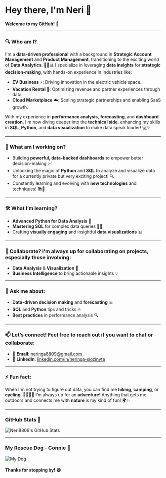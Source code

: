 # Hey there, I'm Neri 👋

**Welcome to my GitHub!** 🚀

---

### 🔍 **Who am I?**  

I'm a **data-driven professional** with a background in **Strategic Account Management** and **Product Management**, transitioning to the exciting world of **Data Analytics**. 💼🔄📊 I specialize in leveraging **data insights** for **strategic decision-making**, with hands-on experience in industries like:  
- **EV Business** ⚡: Driving innovation in the electric vehicle space.  
- **Vacation Rental** 🏡: Optimizing revenue and partner experiences through data.  
- **Cloud Marketplace** ☁️: Scaling strategic partnerships and enabling SaaS growth.  

With my experience in **performance analysis**, **forecasting**, and **dashboard creation**, I'm now diving deeper into the **technical side**, enhancing my skills in **SQL**, **Python**, and **data visualization** to make data speak louder! 💻✨ 

---

### 🌱 **What am I working on?**
- Building **powerful, data-backed dashboards** to empower better decision-making 📈
- Unlocking the magic of **Python** and **SQL** to analyze and visualize data for a currently private but very exciting project! 🔍
- Constantly learning and evolving with **new technologies** and techniques! 📚🔧

---

### 🛠️ **What I’m learning?**
- **Advanced Python for Data Analysis** 🐍
- **Mastering SQL** for complex data queries 🧑‍💻
- Crafting **visually engaging** and insightful **data visualizations** 📊

---

### 🤝 **Collaborate? I'm always up for collaborating on projects, especially those involving:**
- **Data Analysis** & **Visualization** 🔮
- **Business Intelligence** to bring actionable insights 💡

---

### 💬 **Ask me about:**
- **Data-driven decision making** and **forecasting** 📊
- **SQL** and **Python** tips and tricks 🔥
- **Best practices** in performance analysis 🔍

---

### 📫 **Let’s connect! Feel free to reach out if you want to chat or collaborate:**
- 📧 **Email**: [neringa8809@gmail.com](mailto:neringa8809@gmail.com)
- 🔗 **LinkedIn**: [linkedin.com/in/neringa-siozinyte](https://linkedin.com/in/neringa-siozinyte)

---

### ⚡ **Fun fact:**  
When I'm not trying to figure out data, you can find me **hiking**, **camping**, or **cycling**. 🚴‍♂️⛺🌲 I’m always up for an **adventure**! Anything that gets me outdoors and connects me with **nature** is my kind of fun! 🌍✨

---

### GitHub Stats 🌟

![Neri8809's GitHub Stats](https://github-readme-stats.vercel.app/api?username=Neri8809&show_icons=true&hide_title=true&count_private=true&theme=gruvbox)

---

### My Rescue Dog - Connie 🌟
![My Dog](./DSCF1770.JPG)

#### **Thanks for stopping by!** 😄
